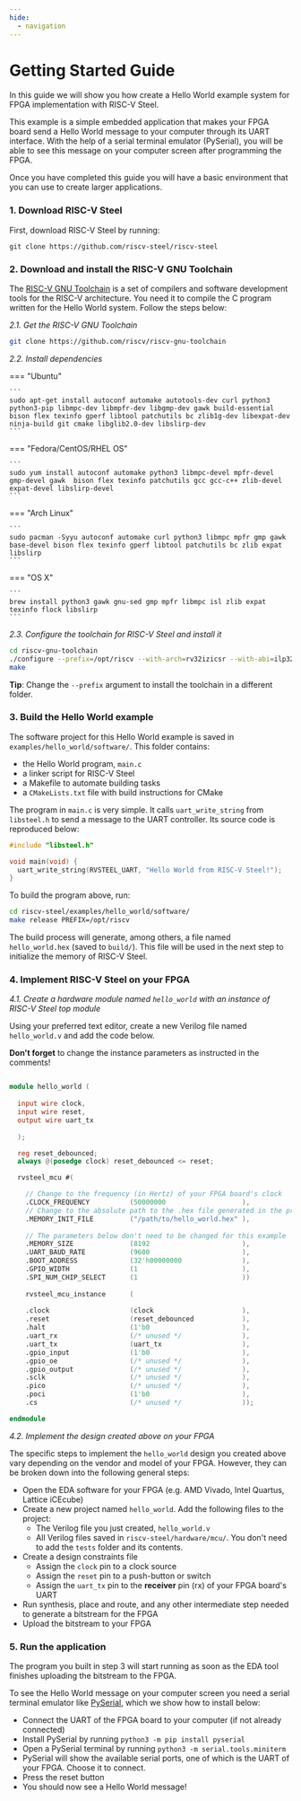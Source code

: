 ```yaml
---
hide:
  - navigation
---
```


# Getting Started Guide

In this guide we will show you how create a Hello World example system for FPGA implementation with RISC-V Steel.

This example is a simple embedded application that makes your FPGA board send a Hello World message to your computer through its UART interface. With the help of a serial terminal emulator (PySerial), you will be able to see this message on your computer screen after programming the FPGA.

Once you have completed this guide you will have a basic environment that you can use to create larger applications.

### 1. Download RISC-V Steel

First, download RISC-V Steel by running:

```
git clone https://github.com/riscv-steel/riscv-steel
```

### 2. Download and install the RISC-V GNU Toolchain

The [RISC-V GNU Toolchain](https://github.com/riscv-collab/riscv-gnu-toolchain) is a set of compilers and software development tools for the RISC-V architecture. You need it to compile the C program written for the Hello World system. Follow the steps below:

*2.1. Get the RISC-V GNU Toolchain*

```bash
git clone https://github.com/riscv/riscv-gnu-toolchain
```

*2.2. Install dependencies*

=== "Ubuntu"

    ```
    sudo apt-get install autoconf automake autotools-dev curl python3 python3-pip libmpc-dev libmpfr-dev libgmp-dev gawk build-essential bison flex texinfo gperf libtool patchutils bc zlib1g-dev libexpat-dev ninja-build git cmake libglib2.0-dev libslirp-dev
    ```

=== "Fedora/CentOS/RHEL OS"

    ```
    sudo yum install autoconf automake python3 libmpc-devel mpfr-devel gmp-devel gawk  bison flex texinfo patchutils gcc gcc-c++ zlib-devel expat-devel libslirp-devel
    ```

=== "Arch Linux"

    ```
    sudo pacman -Syyu autoconf automake curl python3 libmpc mpfr gmp gawk base-devel bison flex texinfo gperf libtool patchutils bc zlib expat libslirp
    ```

=== "OS X"

    ```
    brew install python3 gawk gnu-sed gmp mpfr libmpc isl zlib expat texinfo flock libslirp
    ```

*2.3. Configure the toolchain for RISC-V Steel and install it*

```bash
cd riscv-gnu-toolchain
./configure --prefix=/opt/riscv --with-arch=rv32izicsr --with-abi=ilp32
make
```
**Tip**: Change the `--prefix` argument to install the toolchain in a different folder.

### 3. Build the Hello World example

The software project for this Hello World example is saved in `examples/hello_world/software/`. This folder contains:

- the Hello World program, `main.c`
- a linker script for RISC-V Steel
- a Makefile to automate building tasks
- a `CMakeLists.txt` file with build instructions for CMake

The program in `main.c` is very simple. It calls `uart_write_string` from `libsteel.h` to send a message to the UART controller. Its source code is reproduced below:

```c
#include "libsteel.h"

void main(void) {
  uart_write_string(RVSTEEL_UART, "Hello World from RISC-V Steel!");
}
```

To build the program above, run:

```bash
cd riscv-steel/examples/hello_world/software/
make release PREFIX=/opt/riscv
```

The build process will generate, among others, a file named `hello_world.hex` (saved to `build/`). This file will be used in the next step to initialize the memory of RISC-V Steel.

### 4. Implement RISC-V Steel on your FPGA

*4.1. Create a hardware module named `hello_world` with an instance of RISC-V Steel top module*

Using your preferred text editor, create a new Verilog file named `hello_world.v` and add the code below.

**Don't forget** to change the instance parameters as instructed in the comments!

```verilog

module hello_world (
  
  input wire clock,
  input wire reset,
  output wire uart_tx
  
  );

  reg reset_debounced;
  always @(posedge clock) reset_debounced <= reset;

  rvsteel_mcu #(

    // Change to the frequency (in Hertz) of your FPGA board's clock
    .CLOCK_FREQUENCY          (50000000                   ),
    // Change to the absolute path to the .hex file generated in the previous step
    .MEMORY_INIT_FILE         ("/path/to/hello_world.hex" ),
    
    // The parameters below don't need to be changed for this example
    .MEMORY_SIZE              (8192                       ),
    .UART_BAUD_RATE           (9600                       ),
    .BOOT_ADDRESS             (32'h00000000               ),
    .GPIO_WIDTH               (1                          ),
    .SPI_NUM_CHIP_SELECT      (1                          ))
    
    rvsteel_mcu_instance      (
    
    .clock                    (clock                      ),
    .reset                    (reset_debounced            ),
    .halt                     (1'b0                       ),
    .uart_rx                  (/* unused */               ),
    .uart_tx                  (uart_tx                    ),
    .gpio_input               (1'b0                       ),
    .gpio_oe                  (/* unused */               ),
    .gpio_output              (/* unused */               ),
    .sclk                     (/* unused */               ),
    .pico                     (/* unused */               ),
    .poci                     (1'b0                       ),
    .cs                       (/* unused */               ));

endmodule
```

*4.2. Implement the design created above on your FPGA*

The specific steps to implement the `hello_world` design you created above vary depending on the vendor and model of your FPGA. However, they can be broken down into the following general steps:

- Open the EDA software for your FPGA (e.g. AMD Vivado, Intel Quartus, Lattice iCEcube)
- Create a new project named `hello_world`. Add the following files to the project:
    - The Verilog file you just created, `hello_world.v`
    - All Verilog files saved in `riscv-steel/hardware/mcu/`. You don't need to add the `tests` folder and its contents.
- Create a design constraints file
    - Assign the `clock` pin to a clock source
    - Assign the `reset` pin to a push-button or switch
    - Assign the `uart_tx` pin to the **receiver** pin (rx) of your FPGA board's UART
- Run synthesis, place and route, and any other intermediate step needed to generate a bitstream for the FPGA
- Upload the bitstream to your FPGA 

### 5. Run the application

The program you built in step 3 will start running as soon as the EDA tool finishes uploading the bitstream to the FPGA.

To see the Hello World message on your computer screen you need a serial terminal emulator like [PySerial](https://pythonhosted.org/pyserial/), which we show how to install below:

- Connect the UART of the FPGA board to your computer (if not already connected)
- Install PySerial by running `python3 -m pip install pyserial`
- Open a PySerial terminal by running `python3 -m serial.tools.miniterm`
- PySerial will show the available serial ports, one of which is the UART of your FPGA. Choose it to connect.
- Press the reset button
- You should now see a Hello World message!

</br>
</br>